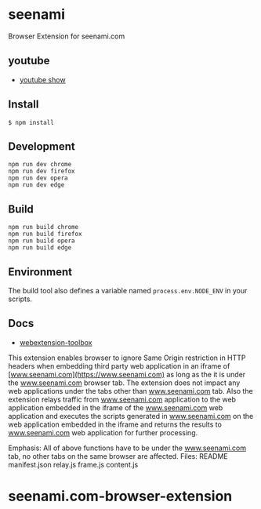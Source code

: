 # seenami

Browser Extension for seenami.com

## youtube
	
* [youtube show](https://www.youtube.com/watch?v=e3SOy7TCD6I)

## Install

	$ npm install

## Development

    npm run dev chrome
    npm run dev firefox
    npm run dev opera
    npm run dev edge

## Build

    npm run build chrome
    npm run build firefox
    npm run build opera
    npm run build edge

## Environment

The build tool also defines a variable named `process.env.NODE_ENV` in your scripts. 

## Docs

* [webextension-toolbox](https://github.com/HaNdTriX/webextension-toolbox)

This extension enables browser to ignore Same Origin restriction in HTTP headers when embedding
third party web application in an iframe of [www.seenami.com](https://www.seenami.com) as long as the it is under the www.seenami.com
browser tab. The extension does not impact any web applications under the tabs other than www.seenami.com
tab.
Also the extension relays traffic from www.seenami.com application to the web application embedded in the iframe
of the www.seenami.com web application and executes the scripts generated in www.seenami.com on the web
application embedded in the iframe and returns the results to www.seenami.com web application for further processing.

Emphasis: All of above functions have to be under the www.seenami.com tab, no other tabs on the same browser are affected.
Files:
 README
 manifest.json
 relay.js
 frame.js
 content.js

# seenami.com-browser-extension
